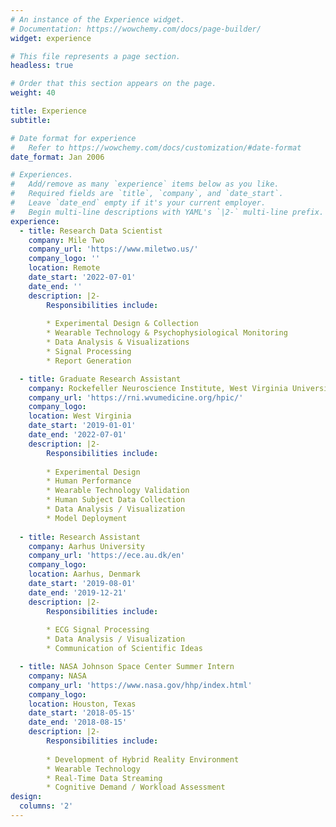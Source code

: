 ```yaml
---
# An instance of the Experience widget.
# Documentation: https://wowchemy.com/docs/page-builder/
widget: experience

# This file represents a page section.
headless: true

# Order that this section appears on the page.
weight: 40

title: Experience
subtitle:

# Date format for experience
#   Refer to https://wowchemy.com/docs/customization/#date-format
date_format: Jan 2006

# Experiences.
#   Add/remove as many `experience` items below as you like.
#   Required fields are `title`, `company`, and `date_start`.
#   Leave `date_end` empty if it's your current employer.
#   Begin multi-line descriptions with YAML's `|2-` multi-line prefix.
experience:
  - title: Research Data Scientist
    company: Mile Two
    company_url: 'https://www.miletwo.us/'
    company_logo: ''
    location: Remote
    date_start: '2022-07-01'
    date_end: ''
    description: |2-
        Responsibilities include:
        
        * Experimental Design & Collection
        * Wearable Technology & Psychophysiological Monitoring
        * Data Analysis & Visualizations
        * Signal Processing 
        * Report Generation

  - title: Graduate Research Assistant
    company: Rockefeller Neuroscience Institute, West Virginia University
    company_url: 'https://rni.wvumedicine.org/hpic/'
    company_logo: 
    location: West Virginia
    date_start: '2019-01-01'
    date_end: '2022-07-01'
    description: |2-
        Responsibilities include:
        
        * Experimental Design
        * Human Performance
        * Wearable Technology Validation
        * Human Subject Data Collection
        * Data Analysis / Visualization
        * Model Deployment 
        
  - title: Research Assistant
    company: Aarhus University
    company_url: 'https://ece.au.dk/en'
    company_logo: 
    location: Aarhus, Denmark
    date_start: '2019-08-01'
    date_end: '2019-12-21'
    description: |2-
        Responsibilities include:
        
        * ECG Signal Processing
        * Data Analysis / Visualization
        * Communication of Scientific Ideas 

  - title: NASA Johnson Space Center Summer Intern
    company: NASA
    company_url: 'https://www.nasa.gov/hhp/index.html'
    company_logo: 
    location: Houston, Texas
    date_start: '2018-05-15'
    date_end: '2018-08-15'
    description: |2-
        Responsibilities include:
        
        * Development of Hybrid Reality Environment 
        * Wearable Technology
        * Real-Time Data Streaming
        * Cognitive Demand / Workload Assessment
design:
  columns: '2'
---
```

